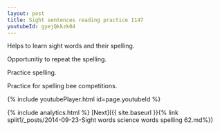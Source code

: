 ```yaml
---
layout: post
title: Sight sentences reading practice 1147
youtubeId: gyejQkkzk04
---
```

 
 
Helps to learn sight words and their spelling.

Opportunitiy to repeat the spelling. 

Practice spelling. 
 
Practice for spelling bee competitions. 
 
{% include youtubePlayer.html id=page.youtubeId %}
 
 
{% include analytics.html %} 
[Next]({{ site.baseurl }}{% link  split1/_posts/2014-09-23-Sight words science words spelling 62.md%})
 
